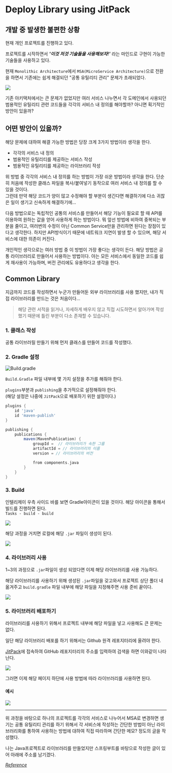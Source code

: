 # Deploy Library using JitPack

## 개발 중 발생한 불편한 상황

현재 개인 프로젝트를 진행하고 있다.    
 
프로젝트를 시작하면서 _**'이것 저것 기술들을 사용해보자!'**_ 라는 마인드로 구현이 가능한 기술들을 사용하고 있다.

현재 `Monolithic Architecture`에서 `MSA(MicroService Architecture)`으로 전환을 하면서 기존에는 쉽게 해결되던 "공통 유틸리티 관리" 문제가 초래되었다.

![](https://i.postimg.cc/tCvG00XJ/image.jpg)

기존 아키택처에서는 큰 문제가 없었지만 여러 서비스 나누면서 각 도메인에서 사용되던 범용적인 유틸리티 관련 코드들을 각각의 서비스 내 정의를 해야할까? 아니면 획기적인 방안이 있을까?   

## 어떤 방안이 있을까?    

해당 문제에 대하여 해결 가능한 방법은 당장 크게 3가지 방법이라 생각을 한다.   
* 각각의 서비스 내 정의   
* 범용적인 유틸리티를 제공하는 서비스 작성   
* 범용적인 유틸리티를 제공하는 라이브러리 작성

위 방법 중 각각의 서비스 내 정의를 하는 방법이 가장 쉬운 방법이라 생각을 한다. 단순히 처음에 작성한 클래스 파일을 복사/붙여넣기 동작으로 여러 서비스 내 정의를 할 수 있을 것이다.     
그런데 만약 해당 코드가 양이 많고 수정해야 할 부분이 생긴다면 해결하기에 다소 귀찮은 일이 생기고 신속하게 해결하기에...   

다음 방법으로는 독립적인 공통의 서비스를 만들어서 해당 기능이 필요로 할 때 API를 이용하여 원하는 값을 얻어 사용하게 하는 방법이다. 뭐 앞선 방법에 비하여 중복되는 부분을 줄이고, 여러번의 수정이 아닌 Common Service만을 관리하면 된다는 장점이 있다고 생각한다. 하지만 API방식이기 때문에 네트워크 지연이 발생 할 수 있으며, 해당 서비스에 대한 의존이 커진다.   

개인적인 생각으로는 여러 방법 중 이 방법이 가장 좋다는 생각이 든다. 해당 방법은 공통 라이브러리로 만들어서 사용하는 방법이다. 아는 모든 서비스에서 동일한 코드를 쉽게 재사용이 가능하며, 버전 관리에도 유용하다고 생각을 한다.    

## Common Library    

지금까지 코드를 작성하면서 누군가 만들어둔 외부 라이브러리를 사용 했지만, 내가 직접 라이브러리를 만드는 것은 처음이다...

> 해당 관련 서적을 읽거나, 자세하게 배우지 않고 직접 시도하면서 알아가며 작성했기 때문에 틀린 부분이 다소 존재할 수 있습니다. 

### 1. 클래스 작성
공통 라이브러릴 만들기 위해 먼저 클래스를 만들어 코드를 작성했다.   

### 2. Gradle 설정   
![Build.gradle](https://i.postimg.cc/xdX6kCbD/2025-01-04-16-10-56.png)   

`Build.Gradle` 파일 내부에 몇 가지 설정을 추가를 해줘야 한다.   

`plugins`부분과 `publishing`을 추가적으로 설정해줘야 한다.   
  (해당 설정은 나중에 `JitPack`으로 배포하기 위한 설정이다.)

``` gradle
plugins {
    id 'java'
    id 'maven-publish'
}

publishing {
    publications {
        maven(MavenPublication) {
            groupId =  // 라이브러리가 속한 그룹
            artifactId = // 라이브러리의 이름
            version = // 라이브러리의 버전

            from components.java
        }
    }
}
```

### 3. Build   

인텔리제이 우측 사이드 바를 보면 Gradle아이콘이 있을 것이다. 해당 아이콘을 통해서 빌드를 진행하면 된다.   
` Tasks - build - build ` 

![](https://i.postimg.cc/L58Dp8Sb/2025-01-04-16-36-16.png)    

해당 과정을 거치면 로컬에 해당 `.jar` 파일이 생성이 된다.   

![](https://i.postimg.cc/Qx5mZwZs/2025-01-04-16-40-56.png)   

### 4. 라이브러리 사용    

1~3의 과정으로 `.jar`파일이 생성 되었다면 이제 해당 라이브러리를 사용 가능하다.    

해당 라이브러리를 사용하기 위해 생성된 `.jar`파일을 갖고와서 프로젝트 상단 폴더 내 옮겨주고 `build.gradle` 파일 내부에 해당 파일을 지정해주면 사용 준비 끝이다.

![](https://i.postimg.cc/QCqMpjWh/2025-01-04-16-47-44.png)

### 5. 라이브러리 배포하기    

라이브러리를 사용하기 위해서 프로젝트 내부에 해당 파일을 넣고 사용해도 큰 문제는 없다.   

일단 해당 라이브러리 배포를 하기 위해서는 Github 원격 레포지터리에 올려야 한다.   

[JitPack](https://jitpack.io/)에 접속하여 GitHub 레포지터리의 주소를 입력하여 검색을 하면 이와같이 나타난다.   

![](https://i.postimg.cc/sgG44LKb/2025-01-04-17-15-08.png)   

그러면 이제 해당 페이지 하단에 사용 방법에 따라 라이브러리를 사용하면 된다. 

#### 예시    

![](https://i.postimg.cc/63p7Y2tT/2025-01-04-17-17-10.png)   


---

위 과정을 바탕으로 하나의 프로젝트를 각각의 서비스로 나누어서 MSA로 변경하면 생기는 공통 유틸리티 관리를 하기 위해서 각 서비스에 작성하는 간단한 방법이 아닌 라이브러리화를 통하여 사용하는 방법에 대하여 직접 따라하며 간단한 메모? 정도의 글을 작성했다.    

나는 Java프로젝트로 라이브러리를 만들었지만 스프링부트를 바탕으로 작성한 글이 있어 아래에 주소를 남기겠다.

[$Reference$](https://docs.jitpack.io/building/)
